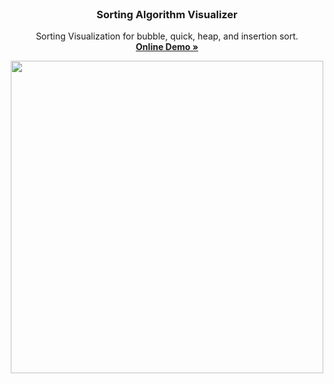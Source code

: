 <br />
<p align="center">
  <h3 align="center"> Sorting Algorithm Visualizer
 </h3>
  <p align="center">
    Sorting Visualization for bubble, quick, heap, and insertion sort.
    <br />
    <a href="https://blakley.github.io/Sort-Visualizer/"><strong>Online Demo »</strong></a>
    <br />
  </p>
</p
<br />

<p align="center">
  <img src="https://media.giphy.com/media/JzcJdtIgr5yZaWV4J6/giphy.gif" width=500>
</p>
